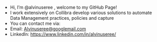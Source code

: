 - Hi, I’m @alvinuseree , welcome to my GitHub Page!
- I work extensively on Collibra develop various solutions to automate Data Management practices, policies and capture
- You can contact me via:
- Email: Alvinuseree@googlemail.com
- LinkedIn: https://www.linkedin.com/in/alvinuseree/
<!---
alvinuseree/alvinuseree is a ✨ special ✨ repository because its `README.md` (this file) appears on your GitHub profile.
You can click the Preview link to take a look at your changes.
--->
